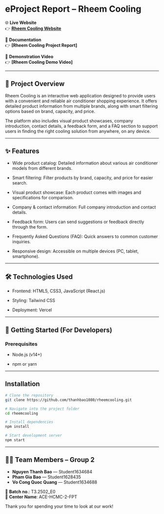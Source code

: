 # eProject Report – Rheem Cooling

🌐 **Live Website**   
👉 **[Rheem Cooling Website](https://rheemcooling.vercel.app/)**

📄 **Documentation**  
👉 **[Rheem Cooling Project Report]**  

🎥 **Demonstration Video**  
👉 **[Rheem Cooling Demo Video]**

---
## 📌 Project Overview  
Rheem Cooling is an interactive web application designed to provide users with a convenient and reliable air conditioner shopping experience.
It offers detailed product information from multiple brands, along with smart filtering options based on brand, capacity, and price.

The platform also includes visual product showcases, company introduction, contact details, a feedback form, and a FAQ section to support users in finding the right cooling solution from anywhere, on any device.

---

## ✨ Features

- Wide product catalog: Detailed information about various air conditioner models from different brands.

- Smart filtering: Filter products by brand, capacity, and price for easier search.

- Visual product showcase: Each product comes with images and specifications for comparison.

- Company & contact information: Full company introduction and contact details.

- Feedback form: Users can send suggestions or feedback directly through the form.

- Frequently Asked Questions (FAQ): Quick answers to common customer inquiries.

- Responsive design: Accessible on multiple devices (PC, tablet, smartphone).

---

## 🛠️ Technologies Used

- Frontend: HTML5, CSS3, JavaScript (React.js)

- Styling: Tailwind CSS

- Deployment: Vercel

---

## 🚀 Getting Started (For Developers)
### Prerequisites

- Node.js (v14+)

- npm or yarn

---

## Installation

```bash
# Clone the repository
git clone https://github.com/thanhbao1080/rheemcooling.git

# Navigate into the project folder
cd rheemcooling

# Install dependencies
npm install

# Start development server
npm start
```

---

## 👨‍💻 Team Members – Group 2

- **Nguyen Thanh Bao** — Student1634684
- **Pham Gia Bao** — Student1628435
- **Vo Cong Quoc Quang** — Student1634688

🏫 **Batch no**.: T3.2502_E0  
🏢 **Center Name**: ACE-HCMC-2-FPT

Thank you for spending your time to look at our work!
